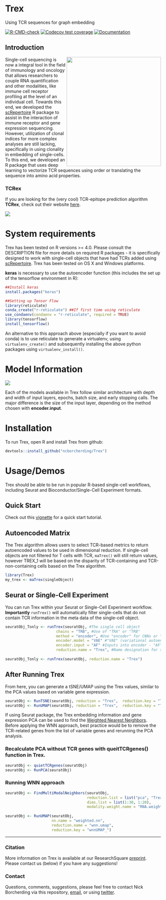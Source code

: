 # Trex
Using TCR sequences for graph embedding

<!-- badges: start -->
[![R-CMD-check](https://github.com/ncborcherding/Trex/actions/workflows/R-CMD-check.yaml/badge.svg)](https://github.com/ncborcherding/Trex/actions/workflows/R-CMD-check.yaml)
[![Codecov test coverage](https://codecov.io/gh/ncborcherding/Trex/branch/master/graph/badge.svg)](https://app.codecov.io/gh/ncborcherding/Trex?branch=master)
[![Documentation](https://img.shields.io/badge/docs-stable-blue.svg)](https://www.borch.dev/uploads/screpertoire/articles/trex)
<!-- badges: end -->

## Introduction

<img align="right" src="https://github.com/ncborcherding/Trex/blob/main/www/trex_hex.png" width="305" height="352">

Single-cell sequencing is now a integral tool in the field of immunology and oncology that allows researchers to couple RNA quantification and other modalities, 
like immune cell receptor profiling at the level of an individual cell. Towards this end, we developed the [scRepertoire](https://github.com/ncborcherding/scRepertoire) 
R package to assist in the interaction of immune receptor and gene expression sequencing. However, utilization of clonal indices for more complex analyses are still lacking, specifically in using clonality in embedding of single-cells. To this end, we developed an R package that uses deep learning to vectorize TCR sequences using order or translating the sequence into amino acid properties.

### TCRex
If you are looking for the (very cool) TCR-epitope prediction algorithm **TCRex**, check out their website [here](https://tcrex.biodatamining.be/).

<img align="center" src="https://github.com/ncborcherding/Trex/blob/dev/www/graphicalAbstract.png">

# System requirements 

Trex has been tested on R versions >= 4.0. Please consult the DESCRIPTION file for more details on required R packages - it is specifically designed to work with single-cell objects that have had TCRs added using [scRepertoire](https://github.com/ncborcherding/scRepertoire). Trex has been tested on OS X and Windows platforms.

**keras** is necessary to use the autoencoder function (this includes the set up of the tensorflow environment in R):

```r
##Install keras
install.packages("keras")

##Setting up Tensor Flow
library(reticulate)
conda_create("r-reticulate") ##If first time using reticulate
use_condaenv(condaenv = "r-reticulate", required = TRUE)
library(tensorflow)
install_tensorflow()
```

An alternative to this approach above (especially if you want to avoid conda) is to use reticulate to generate a virtualenv, using ```virtualenv_create()``` and subsequently installing the above python packages using ```virtualenv_install()```.

# Model Information 
<img align="center" src="https://github.com/ncborcherding/Trex/blob/dev/www/training_info.png">

Each of the models available in Trex follow similar architecture with depth and width of input layers, epochs, batch size, and early stopping calls. The major difference is the size of the input layer, depending on the method chosen with **encoder.input**. 

# Installation

To run Trex, open R and install Trex from github: 

```r
devtools::install_github("ncborcherding/Trex")
```
# Usage/Demos

Trex should be able to be run in popular R-based single-cell workflows, including Seurat and Bioconductor/Single-Cell Experiment formats.

## Quick Start 

Check out this [vignette](https://www.borch.dev/uploads/screpertoire/articles/trex) for a quick start tutorial. 

## Autoencoded Matrix

The Trex algorithm allows users to select TCR-based metrics to return autoencoded values to be used in dimensional reduction. If single-cell objects are not filtered for T cells with TCR,  `maTrex()` will still return values, however TREX_1 will be based on the disparity of TCR-containing and TCR-non-containing cells based on the Trex algorithm. 

```r
library(Trex)
my_trex <- maTrex(singleObject)
```

## Seurat or Single-Cell Experiment

You can run Trex within your Seurat or Single-Cell Experiment workflow. **Importantly** `runTrex()` will automatically filter single-cells that do not contain TCR information in the meta data of the single-cell object. 

```r
seuratObj_Tonly <- runTrex(seuratObj, #The single cell object
                       chains = "TRB", #Use of "TRA" or "TRB" 
                       method = "encoder", #Use "encoder" for CNNs or "geometric" geometric-based transformation
                       encoder.model = "VAE" #"VAE" (variational autoencoder) or "AE" (autoencoder)
                       encoder.input = "AF" #Inputs into encoder - "AF", "KF", "both", "OHE
                       reduction.name = "Trex", #Name designation for slot in single-cell object)
                   
seuratObj_Tonly <- runTrex(seuratObj, reduction.name = "Trex")
```

## After Running Trex

From here, you can generate a tSNE/UMAP using the Trex values, similar to the PCA values based on variable gene expression.

```r
seuratObj <- RunTSNE(seuratObj, reduction = "Trex",  reduction.key = "Trex_")
seuratObj <- RunUMAP(seuratObj, reduction = "Trex",  reduction.key = "Trex_")
```

If using Seurat package, the Trex embedding information and gene expression PCA can be used to find the [Weighted Nearest Neighbors](https://pubmed.ncbi.nlm.nih.gov/34062119/). Before applying the WNN approach, best practice would be to remove the TCR-related genes from the list of variable genes and rerunning the PCA analysis. 

### Recalculate PCA without TCR genes with queitTCRgenes() function in Trex.
```r
seuratObj <- quietTCRgenes(seuratObj)
seuratObj <- RunPCA(seuratObj)
```

### Running WNN approach
```r
seuratObj <- FindMultiModalNeighbors(seuratObj, 
                                     reduction.list = list("pca", "Trex"), 
                                     dims.list = list(1:30, 1:20), 
                                     modality.weight.name = "RNA.weight")
                                     
seuratObj <- RunUMAP(seuratObj, 
                     nn.name = "weighted.nn", 
                     reduction.name = "wnn.umap", 
                     reduction.key = "wnnUMAP_")
```
***
### Citation
More information on Trex is available at our ResearchSquare [preprint](https://www.researchsquare.com/article/rs-3304466/v1). Please contact us (below) if you have any suggestions!

### Contact
Questions, comments, suggestions, please feel free to contact Nick Borcherding via this repository, [email](mailto:ncborch@gmail.com), or using [twitter](https://twitter.com/theHumanBorch). 
